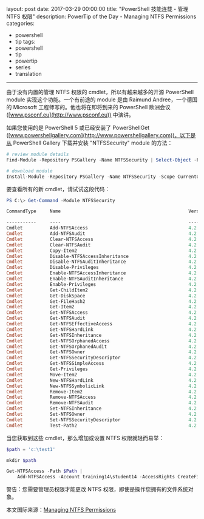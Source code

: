 layout: post
date: 2017-03-29 00:00:00
title: "PowerShell 技能连载 - 管理 NTFS 权限"
description: PowerTip of the Day - Managing NTFS Permissions
categories:
- powershell
- tip
tags:
- powershell
- tip
- powertip
- series
- translation
---
由于没有内置的管理 NTFS 权限的 cmdlet，所以有越来越多的开源 PowerShell module 实现这个功能。一个有前途的 module 是由 Raimund Andree，一个德国的 Microsoft 工程师写的。他也将在即将到来的 PowerShell 欧洲会议 ([www.psconf.eu](http://www.psconf.eu)) 中演讲。

如果您使用的是 PowerShell 5 或已经安装了 PowerShellGet ([www.powershellgallery.com](http://www.powershellgallery.com))，以下是从 PowerShell Gallery 下载并安装 "NTFSSecurity" module 的方法：

```powershell
# review module details
Find-Module -Repository PSGallery -Name NTFSSecurity | Select-Object -Property * | Out-GridView

# download module
Install-Module -Repository PSGallery -Name NTFSSecurity -Scope CurrentUser
```

要查看所有的新 cmdlet，请试试这段代码：

```powershell
PS C:\> Get-Command -Module NTFSSecurity

CommandType     Name                                               Version

-----------     ----                                               -------    
Cmdlet          Add-NTFSAccess                                     4.2.3
Cmdlet          Add-NTFSAudit                                      4.2.3
Cmdlet          Clear-NTFSAccess                                   4.2.3
Cmdlet          Clear-NTFSAudit                                    4.2.3
Cmdlet          Copy-Item2                                         4.2.3
Cmdlet          Disable-NTFSAccessInheritance                      4.2.3
Cmdlet          Disable-NTFSAuditInheritance                       4.2.3
Cmdlet          Disable-Privileges                                 4.2.3
Cmdlet          Enable-NTFSAccessInheritance                       4.2.3
Cmdlet          Enable-NTFSAuditInheritance                        4.2.3
Cmdlet          Enable-Privileges                                  4.2.3
Cmdlet          Get-ChildItem2                                     4.2.3
Cmdlet          Get-DiskSpace                                      4.2.3
Cmdlet          Get-FileHash2                                      4.2.3
Cmdlet          Get-Item2                                          4.2.3
Cmdlet          Get-NTFSAccess                                     4.2.3
Cmdlet          Get-NTFSAudit                                      4.2.3
Cmdlet          Get-NTFSEffectiveAccess                            4.2.3
Cmdlet          Get-NTFSHardLink                                   4.2.3
Cmdlet          Get-NTFSInheritance                                4.2.3
Cmdlet          Get-NTFSOrphanedAccess                             4.2.3
Cmdlet          Get-NTFSOrphanedAudit                              4.2.3
Cmdlet          Get-NTFSOwner                                      4.2.3
Cmdlet          Get-NTFSSecurityDescriptor                         4.2.3
Cmdlet          Get-NTFSSimpleAccess                               4.2.3
Cmdlet          Get-Privileges                                     4.2.3
Cmdlet          Move-Item2                                         4.2.3
Cmdlet          New-NTFSHardLink                                   4.2.3
Cmdlet          New-NTFSSymbolicLink                               4.2.3
Cmdlet          Remove-Item2                                       4.2.3
Cmdlet          Remove-NTFSAccess                                  4.2.3
Cmdlet          Remove-NTFSAudit                                   4.2.3
Cmdlet          Set-NTFSInheritance                                4.2.3
Cmdlet          Set-NTFSOwner                                      4.2.3
Cmdlet          Set-NTFSSecurityDescriptor                         4.2.3
Cmdlet          Test-Path2                                         4.2.3
```

当您获取到这些 cmdlet，那么增加或设置 NTFS 权限就轻而易举：

```powershell
$path = 'c:\test1'

mkdir $path

Get-NTFSAccess -Path $Path | 
    Add-NTFSAccess -Account training14\student14 -AccessRights CreateFiles -AccessType Allow
```

警告：您需要管理员权限才能更改 NTFS 权限，即使是操作您拥有的文件系统对象。

<!--more-->
本文国际来源：[Managing NTFS Permissions](http://community.idera.com/powershell/powertips/b/tips/posts/managing-ntfs-permissions1)
